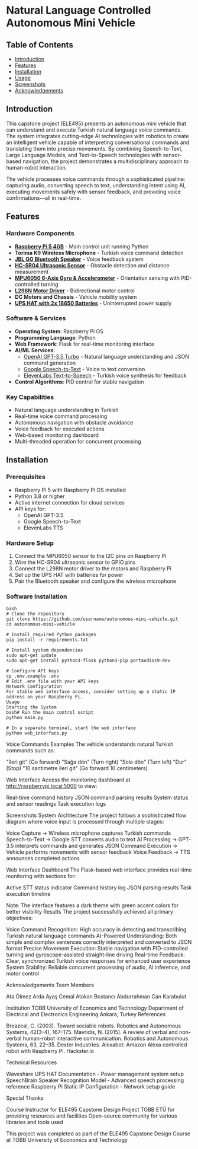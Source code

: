 # Natural Language Controlled Autonomous Mini Vehicle

## Table of Contents
- [Introduction](#introduction)
- [Features](#features)
- [Installation](#installation)
- [Usage](#usage)
- [Screenshots](#screenshots)
- [Acknowledgements](#acknowledgements)

## Introduction

This capstone project (ELE495) presents an autonomous mini vehicle that can understand and execute Turkish natural language voice commands. The system integrates cutting-edge AI technologies with robotics to create an intelligent vehicle capable of interpreting conversational commands and translating them into precise movements. By combining Speech-to-Text, Large Language Models, and Text-to-Speech technologies with sensor-based navigation, the project demonstrates a multidisciplinary approach to human-robot interaction.

The vehicle processes voice commands through a sophisticated pipeline: capturing audio, converting speech to text, understanding intent using AI, executing movements safely with sensor feedback, and providing voice confirmations—all in real-time.

## Features

### Hardware Components
- **[Raspberry Pi 5 4GB](https://www.raspberrypi.com/products/raspberry-pi-5/)** - Main control unit running Python
- **Torima K9 Wireless Microphone** - Turkish voice command detection
- **[JBL GO Bluetooth Speaker](https://www.jbl.com/portable-speakers/)** - Voice feedback system
- **[HC-SR04 Ultrasonic Sensor](https://www.sparkfun.com/products/15569)** - Obstacle detection and distance measurement
- **[MPU6050 6-Axis Gyro & Accelerometer](https://invensense.tdk.com/products/motion-tracking/6-axis/mpu-6050/)** - Orientation sensing with PID-controlled turning
- **[L298N Motor Driver](https://www.sparkfun.com/datasheets/Robotics/L298_H_Bridge.pdf)** - Bidirectional motor control
- **DC Motors and Chassis** - Vehicle mobility system
- **[UPS HAT with 2x 18650 Batteries](https://www.waveshare.com/wiki/UPS_HAT)** - Uninterrupted power supply

### Software & Services
- **Operating System**: Raspberry Pi OS
- **Programming Language**: Python
- **Web Framework**: Flask for real-time monitoring interface
- **AI/ML Services**:
  - [OpenAI GPT-3.5 Turbo](https://platform.openai.com/docs/models/gpt-3-5) - Natural language understanding and JSON command generation
  - [Google Speech-to-Text](https://cloud.google.com/speech-to-text) - Voice to text conversion
  - [ElevenLabs Text-to-Speech](https://elevenlabs.io/) - Turkish voice synthesis for feedback
- **Control Algorithms**: PID control for stable navigation

### Key Capabilities
- Natural language understanding in Turkish
- Real-time voice command processing
- Autonomous navigation with obstacle avoidance
- Voice feedback for executed actions
- Web-based monitoring dashboard
- Multi-threaded operation for concurrent processing

## Installation

### Prerequisites
- Raspberry Pi 5 with Raspberry Pi OS installed
- Python 3.8 or higher
- Active internet connection for cloud services
- API keys for:
  - OpenAI GPT-3.5
  - Google Speech-to-Text
  - ElevenLabs TTS

### Hardware Setup
1. Connect the MPU6050 sensor to the I2C pins on Raspberry Pi
2. Wire the HC-SR04 ultrasonic sensor to GPIO pins
3. Connect the L298N motor driver to the motors and Raspberry Pi
4. Set up the UPS HAT with batteries for power
5. Pair the Bluetooth speaker and configure the wireless microphone

### Software Installation
```
bash
# Clone the repository
git clone https://github.com/username/autonomous-mini-vehicle.git
cd autonomous-mini-vehicle

# Install required Python packages
pip install -r requirements.txt

# Install system dependencies
sudo apt-get update
sudo apt-get install python3-flask python3-pip portaudio19-dev

# Configure API keys
cp .env.example .env
# Edit .env file with your API keys
Network Configuration
For stable web interface access, consider setting up a static IP address on your Raspberry Pi.
Usage
Starting the System
bash# Run the main control script
python main.py

# In a separate terminal, start the web interface
python web_interface.py
```
Voice Commands Examples
The vehicle understands natural Turkish commands such as:

"İleri git" (Go forward)
"Sağa dön" (Turn right)
"Sola dön" (Turn left)
"Dur" (Stop)
"10 santimetre ileri git" (Go forward 10 centimeters)

Web Interface
Access the monitoring dashboard at http://raspberrypi.local:5000 to view:

Real-time command history
JSON command parsing results
System status and sensor readings
Task execution logs

Screenshots
System Architecture
The project follows a sophisticated flow diagram where voice input is processed through multiple stages:

Voice Capture → Wireless microphone captures Turkish commands
Speech-to-Text → Google STT converts audio to text
AI Processing → GPT-3.5 interprets commands and generates JSON
Command Execution → Vehicle performs movements with sensor feedback
Voice Feedback → TTS announces completed actions

Web Interface Dashboard
The Flask-based web interface provides real-time monitoring with sections for:

Active STT status indicator
Command history log
JSON parsing results
Task execution timeline

Note: The interface features a dark theme with green accent colors for better visibility
Results
The project successfully achieved all primary objectives:

Voice Command Recognition: High accuracy in detecting and transcribing Turkish natural language commands
AI-Powered Understanding: Both simple and complex sentences correctly interpreted and converted to JSON format
Precise Movement Execution: Stable navigation with PID-controlled turning and gyroscope-assisted straight-line driving
Real-time Feedback: Clear, synchronized Turkish voice responses for enhanced user experience
System Stability: Reliable concurrent processing of audio, AI inference, and motor control

Acknowledgements
Team Members

Ata Ölmez
Arda Ayaş
Cemal Atakan Bostancı
Abdurrahman Can Karabulut

Institution
TOBB University of Economics and Technology
Department of Electrical and Electronics Engineering
Ankara, Turkey
References

Breazeal, C. (2003). Toward sociable robots. Robotics and Autonomous Systems, 42(3–4), 167–175.
Mavridis, N. (2015). A review of verbal and non-verbal human–robot interactive communication. Robotics and Autonomous Systems, 63, 22–35.
Dexter Industries. Alexabot: Amazon Alexa controlled robot with Raspberry Pi. Hackster.io

Technical Resources

Waveshare UPS HAT Documentation - Power management system setup
SpeechBrain Speaker Recognition Model - Advanced speech processing reference
Raspberry Pi Static IP Configuration - Network setup guide

Special Thanks

Course Instructor for ELE495 Capstone Design Project
TOBB ETÜ for providing resources and facilities
Open-source community for various libraries and tools used


This project was completed as part of the ELE495 Capstone Design Course at TOBB University of Economics and Technology
